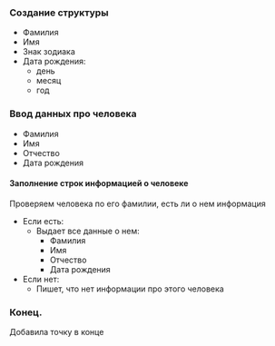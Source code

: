### Создание структуры
+ Фамилия
+ Имя
+ Знак зодиака
+ Дата рождения:
    + день
    + месяц
    + год
### Ввод данных про человека
+ Фамилия 
+ Имя
+ Отчество
+ Дата рождения
#### Заполнение строк информацией о человеке
Проверяем человека по его фамилии, есть ли о нем информация
+ Если есть:
   + Выдает все данные о нем:
     + Фамилия
     + Имя
     + Отчество
     + Дата рождения
+ Если нет:
  + Пишет, что нет информации про этого человека

### Конец.
Добавила точку в конце
